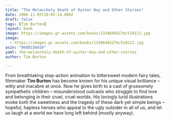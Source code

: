 ```yaml
---
title: "The Melancholy Death of Oyster Boy and Other Stories"
date: 2006-11-05T20:05:14.000Z
draft: false
tags: [Tim Burton]
layout: book
image: https://images.gr-assets.com/books/1338646527m/519112.jpg
image: 
  - https://images.gr-assets.com/books/1338646527m/519112.jpg
asin: "0688156819"
yaml: the-melancholy-death-of-oyster-boy-and-other-stories
author: Tim Burton

---
```


From breathtaking stop-action animation to bittersweet modern fairy tales, filmmaker **Tim Burton** has become known for his unique visual brilliance – witty and macabre at once. Now he gives birth to a cast of gruesomely sympathetic children – misunderstood outcasts who struggle to find love and belonging in their cruel, cruel worlds. His lovingly lurid illustrations evoke both the sweetness and the tragedy of these dark yet simple beings – hopeful, hapless heroes who appeal to the ugly outsider in all of us, and let us laugh at a world we have long left behind (mostly anyway).
